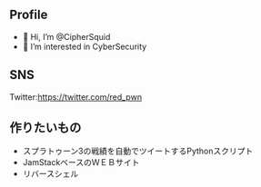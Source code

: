 ## Profile
- 👋 Hi, I’m @CipherSquid
- 👀 I’m interested in CyberSecurity


## SNS
Twitter:https://twitter.com/red_pwn

## 作りたいもの
- スプラトゥーン3の戦績を自動でツイートするPythonスクリプト
- JamStackベースのＷＥＢサイト
- リバースシェル


<!---
CipherSquid/CipherSquid is a ✨ special ✨ repository because its `README.md` (this file) appears on your GitHub profile.
You can click the Preview link to take a look at your changes.
--->
